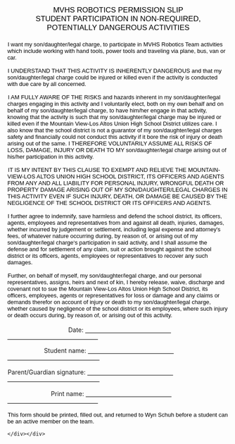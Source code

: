   
  <div class="content">
    <div class="field field-name-body field-type-text-with-summary field-label-hidden"><div class="field-items"><div class="field-item even"><p id="internal-source-marker_0.7377719259780054" style="text-align: center; margin-top: 0pt; margin-bottom: 0pt;" dir="ltr"><span style="font-size: 17px; font-family: Arial; color: #000000; background-color: transparent; font-weight: normal; font-style: normal; font-variant: normal; text-decoration: none; vertical-align: baseline;">MVHS ROBOTICS PERMISSION SLIP </span></p><p style="text-align: center; margin-top: 0pt; margin-bottom: 0pt;" dir="ltr"><span style="font-size: 17px; font-family: Arial; color: #000000; background-color: transparent; font-weight: normal; font-style: normal; font-variant: normal; text-decoration: none; vertical-align: baseline;">STUDENT PARTICIPATION IN NON-REQUIRED, </span></p><p style="text-align: center; margin-top: 0pt; margin-bottom: 0pt;" dir="ltr"><span style="font-size: 17px; font-family: Arial; color: #000000; background-color: transparent; font-weight: normal; font-style: normal; font-variant: normal; text-decoration: none; vertical-align: baseline;">POTENTIALLY DANGEROUS ACTIVITIES</span></p><p style="text-align: center; margin-top: 0pt; margin-bottom: 0pt;" dir="ltr"><span style="font-size: 17px; font-family: Arial; color: #000000; background-color: transparent; font-weight: normal; font-style: normal; font-variant: normal; text-decoration: none; vertical-align: baseline;"><br /></span></p><p style="text-indent: 0.48pt; margin-top: 0pt; margin-bottom: 0pt;" dir="ltr"><span style="font-size: 13px; font-family: Arial; color: #000000; background-color: transparent; font-weight: normal; font-style: normal; font-variant: normal; text-decoration: none; vertical-align: baseline;">I  want my son/daughter/legal charge, to participate in MVHS Robotics Team  activities which include working with hand tools, power tools and  traveling via plane, bus, van or car.</span></p><p style="text-indent: 0.48pt; margin-top: 0pt; margin-bottom: 0pt;" dir="ltr"><span style="font-size: 13px; font-family: Arial; color: #000000; background-color: transparent; font-weight: normal; font-style: normal; font-variant: normal; text-decoration: none; vertical-align: baseline;"><br /></span></p><p style="text-indent: 0.48pt; margin-top: 0pt; margin-bottom: 0pt;" dir="ltr"><span style="font-size: 13px; font-family: Arial; color: #000000; background-color: transparent; font-weight: normal; font-style: normal; font-variant: normal; text-decoration: none; vertical-align: baseline;">I  UNDERSTAND THAT THIS ACTIVITY IS INHERENTLY DANGEROUS and that my  son/daughter/legal charge could be injured or killed even if the  activity is conducted with due care by all concerned.</span></p><p style="text-indent: 0.48pt; margin-top: 0pt; margin-bottom: 0pt;" dir="ltr"><span style="font-size: 13px; font-family: Arial; color: #000000; background-color: transparent; font-weight: normal; font-style: normal; font-variant: normal; text-decoration: none; vertical-align: baseline;"><br /></span></p><p style="text-indent: 0.96pt; margin-top: 0pt; margin-bottom: 0pt;" dir="ltr"><span style="font-size: 13px; font-family: Arial; color: #000000; background-color: transparent; font-weight: normal; font-style: normal; font-variant: normal; text-decoration: none; vertical-align: baseline;">I  AM FULLY AWARE OF THE RISKS and hazards inherent in my  son/daughter/legal charges engaging in this activity and I voluntarily  elect, both on my own behalf and on behalf of my son/daughter/legal  charge, to have him/her engage in that activity, knowing that the  activity is such that my son/daughter/legal charge may be injured or  killed even if the Mountain View-Los Altos Union High School District  utilizes care. I also know that the school district is not a guarantor  of my son/daughter/legal charges safety and financially could not  conduct this activity if it bore the risk of injury or death arising out  of the same. I THEREFORE VOLUNTARILY ASSUME ALL RISKS OF LOSS, DAMAGE,  INJURY OR DEATH TO MY son/daughter/legal charge arising out of his/her  participation in this activity.</span></p><p style="text-indent: 0.96pt; margin-top: 0pt; margin-bottom: 0pt;" dir="ltr"><span style="font-size: 13px; font-family: Arial; color: #000000; background-color: transparent; font-weight: normal; font-style: normal; font-variant: normal; text-decoration: none; vertical-align: baseline;"><br /></span></p><p style="text-indent: 0.96pt; margin-top: 0pt; margin-bottom: 0pt;" dir="ltr"><span style="font-size: 13px; font-family: Arial; color: #000000; background-color: transparent; font-weight: normal; font-style: normal; font-variant: normal; text-decoration: none; vertical-align: baseline;">IT  IS MY INTENT BY THIS CLAUSE TO EXEMPT AND RELIEVE THE MOUNTAIN-VIEW-LOS  ALTOS UNION HIGH SCHOOL DISTRICT, ITS OFFICERS AND AGENTS FROM ANY AND  ALL LIABILITY FOR PERSONAL INJURY, WRONGFUL DEATH OR PROPERTY DAMAGE  ARISING OUT OF MY SON/DAUGHTER/LEGAL CHARGES IN THIS ACTIVITY EVEN IF  SUCH INJURY, DEATH, OR DAMAGE BE CAUSED BY THE NEGLIGENCE OF THE SCHOOL  DISTRICT OR ITS OFFICERS AND AGENTS.</span></p><p style="text-indent: 0.96pt; margin-top: 0pt; margin-bottom: 0pt;" dir="ltr"><span style="font-size: 13px; font-family: Arial; color: #000000; background-color: transparent; font-weight: normal; font-style: normal; font-variant: normal; text-decoration: none; vertical-align: baseline;"><br /></span></p><p style="text-indent: 0.48pt; margin-top: 0pt; margin-bottom: 0pt;" dir="ltr"><span style="font-size: 13px; font-family: Arial; color: #000000; background-color: transparent; font-weight: normal; font-style: normal; font-variant: normal; text-decoration: none; vertical-align: baseline;">I  further agree to indemnify, save harmless and defend the school  district, its officers, agents, employees and representatives from and  against all death, injuries, damages, whether incurred by judgement or  settlement, including legal expense and attorney's fees, of whatever  nature occurring during, by reason of, or arising out of my  son/daughter/legal charge‘s participation in said activity, and I shall  assume the defense and for settlement of any claim, suit or action  brought against the school district or its officers, agents, employees  or representatives to recover any such damages.</span></p><p style="text-indent: 0.48pt; margin-top: 0pt; margin-bottom: 0pt;" dir="ltr"><span style="font-size: 13px; font-family: Arial; color: #000000; background-color: transparent; font-weight: normal; font-style: normal; font-variant: normal; text-decoration: none; vertical-align: baseline;"><br /></span></p><p style="text-indent: 0.48pt; margin-top: 0pt; margin-bottom: 0pt;" dir="ltr"><span style="font-size: 13px; font-family: Arial; color: #000000; background-color: transparent; font-weight: normal; font-style: normal; font-variant: normal; text-decoration: none; vertical-align: baseline;">Further,  on behalf of myself, my son/daughter/legal charge, and our personal  representatives, assigns, heirs and next of kin, I hereby release,  waive, discharge and covenant not to sue the Mountain View-Los Altos  Union High School District, its officers, employees, agents or  representatives for loss or damage and any claims or demands therefor on  account of injury or death to my son/daughter/legal charge, whether  caused by negligence of the school district or its employees, where such  injury or death occurs during, by reason of, or arising out of this  activity.</span></p><p style="text-indent: 0.48pt; margin-top: 0pt; margin-bottom: 0pt;" dir="ltr"> </p><p style="text-indent: 0.48pt; margin-top: 0pt; margin-bottom: 0pt;" dir="ltr">                                   Date: <span style="font-size: 13px; font-family: Arial; color: #000000; background-color: transparent; font-weight: normal; font-style: normal; font-variant: normal; text-decoration: underline; vertical-align: baseline;">                                                       </span><span style="font-size: 13px; font-family: Arial; color: #000000; background-color: transparent; font-weight: normal; font-style: normal; font-variant: normal; text-decoration: none; vertical-align: baseline;"> </span><span style="font-size: 13px; font-family: Arial; color: #000000; background-color: transparent; font-weight: normal; font-style: normal; font-variant: normal; text-decoration: underline; vertical-align: baseline;">                                                          </span></p><p style="text-indent: 0.48pt; margin-top: 0pt; margin-bottom: 0pt;" dir="ltr"><span style="font-size: 13px; font-family: Arial; color: #000000; background-color: transparent; font-weight: normal; font-style: normal; font-variant: normal; text-decoration: underline; vertical-align: baseline;"><br /></span></p><p style="text-indent: 0.48pt; margin-top: 0pt; margin-bottom: 0pt;" dir="ltr">                     Student name: <span style="font-size: 13px; font-family: Arial; color: #000000; background-color: transparent; font-weight: normal; font-style: normal; font-variant: normal; text-decoration: underline; vertical-align: baseline;">                                                       </span><span style="font-size: 13px; font-family: Arial; color: #000000; background-color: transparent; font-weight: normal; font-style: normal; font-variant: normal; text-decoration: none; vertical-align: baseline;"> </span><span style="font-size: 13px; font-family: Arial; color: #000000; background-color: transparent; font-weight: normal; font-style: normal; font-variant: normal; text-decoration: underline; vertical-align: baseline;">                                                          </span></p><p style="text-indent: 0.48pt; margin-top: 0pt; margin-bottom: 0pt;" dir="ltr"> </p><p style="text-indent: 0.48pt; margin-top: 0pt; margin-bottom: 0pt;" dir="ltr">Parent/Guardian signature: <span style="font-size: 13px; font-family: Arial; color: #000000; background-color: transparent; font-weight: normal; font-style: normal; font-variant: normal; text-decoration: underline; vertical-align: baseline;">                                                       </span><span style="font-size: 13px; font-family: Arial; color: #000000; background-color: transparent; font-weight: normal; font-style: normal; font-variant: normal; text-decoration: none; vertical-align: baseline;"> </span><span style="font-size: 13px; font-family: Arial; color: #000000; background-color: transparent; font-weight: normal; font-style: normal; font-variant: normal; text-decoration: underline; vertical-align: baseline;">                                                          </span></p><p style="text-indent: 0.48pt; margin-top: 0pt; margin-bottom: 0pt;" dir="ltr"> </p><p style="text-indent: 0.48pt; margin-top: 0pt; margin-bottom: 0pt;" dir="ltr">                         Print name: <span style="font-size: 13px; font-family: Arial; color: #000000; background-color: transparent; font-weight: normal; font-style: normal; font-variant: normal; text-decoration: underline; vertical-align: baseline;">                                                       </span><span style="font-size: 13px; font-family: Arial; color: #000000; background-color: transparent; font-weight: normal; font-style: normal; font-variant: normal; text-decoration: none; vertical-align: baseline;"> </span><span style="font-size: 13px; font-family: Arial; color: #000000; background-color: transparent; font-weight: normal; font-style: normal; font-variant: normal; text-decoration: underline; vertical-align: baseline;">                                                          </span></p><p style="text-indent: 0.48pt; margin-top: 0pt; margin-bottom: 0pt;" dir="ltr"> </p><p style="text-indent: 0.48pt; margin-top: 0pt; margin-bottom: 0pt;" dir="ltr"><span style="font-size: 13px; font-family: Arial; color: #000000; background-color: transparent; font-weight: normal; font-style: normal; font-variant: normal; vertical-align: baseline;">This form should be printed, filled out, and returned to Wyn Schuh before a student can be an active member on the team.</span><span style="font-size: 13px; font-family: Arial; color: #000000; background-color: transparent; font-weight: normal; font-style: normal; font-variant: normal; text-decoration: underline; vertical-align: baseline;"><br /></span></p></div></div></div>  </div>

  
  
</div>
  </div>
</div>
  </div>
    </div>
    
    </div></div>